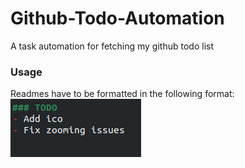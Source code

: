 # Github-Todo-Automation
A task automation for fetching my github todo list

### Usage
Readmes have to be formatted in the following format:
![README.md todo list](/Todoexample.png)
